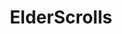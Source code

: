 ---
title: ElderScrolls
crosslinks:
- teslore
- TrueSTL
- youtubefactsbot
- Morrowind
- skyrim
- Gamingcirclejerk
- youtubot
- elderscrollsonline
- oblivion
- MassdropBot
- Redguard
- gaming
- skyrimmods
- tmsbmeta
- skywind
- Daggerfall
- PrequelMemes
- causeWhyNotMate
- The_Dominion
- AskReddit
---